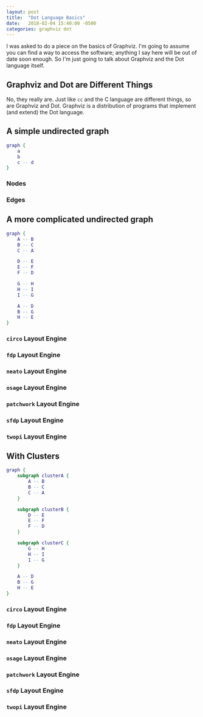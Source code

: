 ```yaml
---
layout: post
title:  "Dot Language Basics"
date:   2018-02-04 15:40:00 -0500
categories: graphviz dot
---
```


I was asked to do a piece on the basics of Graphviz. I'm going to assume you can find a way to access the software; anything I say here will be out of date soon enough. So I'm just going to talk about Graphviz and the Dot language itself.

## Graphviz and Dot are Different Things

No, they really are. Just like `cc` and the C language are different things, so are Graphviz and Dot. Graphviz is a distribution of programs that implement (and extend) the Dot language.

## A simple undirected graph

```dot
graph {
    a
    b
    c -- d
}
```

### Nodes

### Edges

## A more complicated undirected graph

```dot
graph {
    A -- B
    B -- C
    C -- A

    D -- E
    E -- F
    F -- D

    G -- H
    H -- I
    I -- G

    A -- D
    B -- G
    H -- E
}
```

### `circo` Layout Engine

### `fdp` Layout Engine

### `neato` Layout Engine

### `osage` Layout Engine

### `patchwork` Layout Engine

### `sfdp` Layout Engine

### `twopi` Layout Engine

## With Clusters

```dot
graph {
    subgraph clusterA {
        A -- B
        B -- C
        C -- A
    }

    subgraph clusterB {
        D -- E
        E -- F
        F -- D
    }

    subgraph clusterC {
        G -- H
        H -- I
        I -- G
    }

    A -- D
    B -- G
    H -- E
}
```

### `circo` Layout Engine

### `fdp` Layout Engine

### `neato` Layout Engine

### `osage` Layout Engine

### `patchwork` Layout Engine

### `sfdp` Layout Engine

### `twopi` Layout Engine
